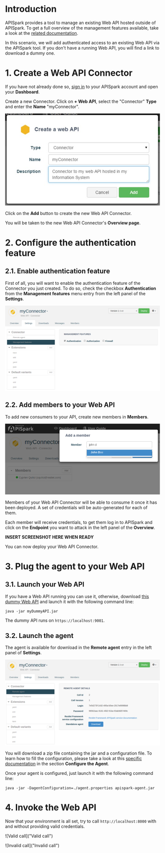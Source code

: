 # Introduction

APISpark provides a tool to manage an existing Web API hosted outside of APISpark. To get a full overview of the management features available, take a look at the [related documentation](https://restlet.com/technical-resources/apispark/guide/manage/connectors).

In this scenario, we will add authenticated access to an existing Web API via the APISpark tool. If you don't have a running Web API, you will find a link to download a dummy one.

# 1. Create a Web API Connector

If you have not already done so, <a href="
https://apispark.restlet.com/signin" target="_blank">sign in</a> to your APISpark account and open your **Dashboard**.

Create a new Connector. Click on **+ Web API**, select the "Connector" **Type** and enter the **Name** "myConnector".

![Create a Web API Connector](images/create-connector.jpg "Create a Web API Connector")

Click on the **Add** button to create the new Web API Connector.

You will be taken to the new Web API Connector's **Overview page**.

# 2. Configure the authentication feature

## 2.1. Enable authentication feature

First of all, you will want to enable the authentication feature of the Connector you just created. To do so, check the checkbox **Authentication** from the **Management features** menu entry from the left panel of the **Settings**.

![Enable authentication](images/enable-authentication.png "Enable authentication")

## 2.2. Add members to your Web API

To add new consumers to your API, create new members in **Members**.

![Add members](images/add-members.png "Add members")

Members of your Web API Connector will be able to consume it once it has been deployed. A set of credentials will be auto-generated for each of them.

Each member will receive credentials, to get them log in to APISpark and click on the **Endpoint** you want to attack in the left panel of the **Overview**.

**INSERT SCREENSHOT HERE WHEN READY**

You can now deploy your Web API Connector.

# 3. Plug the agent to your Web API

## 3.1. Launch your Web API

If you have a Web API running you can use it, otherwise, download [this dummy Web API]() and launch it with the following command line:

```
java -jar myDummyAPI.jar
```

The dummy API runs on `https://localhost:9001`.


## 3.2. Launch the agent

The agent is available for download in the **Remote agent** entry in the left panel of **Settings**.

![Download the agent](images/download-agent.png "Download the agent")

You will download a zip file containing the jar and a configuration file. To learn how to fill the configuration, please take a look at this [specific documentation](https://restlet.com/technical-resources/apispark/guide/manage/remote-agent) in the section **Configure the Agent**.

Once your agent is configured, just launch it with the following command line:

```
java -jar -DagentConfiguration=./agent.properties apispark-agent.jar
```

# 4. Invoke the Web API

Now that your environment is all set, try to call `http://localhost:8000` with and without providing valid credentials.

![Valid call]("Valid call")

![Invalid call]("Invalid call")
